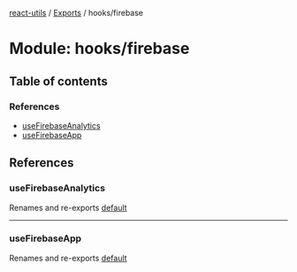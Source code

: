 [react-utils](../README.md) / [Exports](../modules.md) / hooks/firebase

# Module: hooks/firebase

## Table of contents

### References

- [useFirebaseAnalytics](hooks_firebase.md#usefirebaseanalytics)
- [useFirebaseApp](hooks_firebase.md#usefirebaseapp)

## References

### useFirebaseAnalytics

Renames and re-exports [default](hooks_firebase_useFirebaseAnalytics.md#default)

___

### useFirebaseApp

Renames and re-exports [default](hooks_firebase_useFirebaseApp.md#default)
